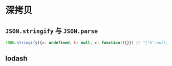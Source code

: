 # 深拷贝

## `JSON.stringify` 与 `JSON.parse`

```js
JSON.stringify({a: undefined, b: null, c: function(){}}) // "{"b":null}"

```

## lodash

